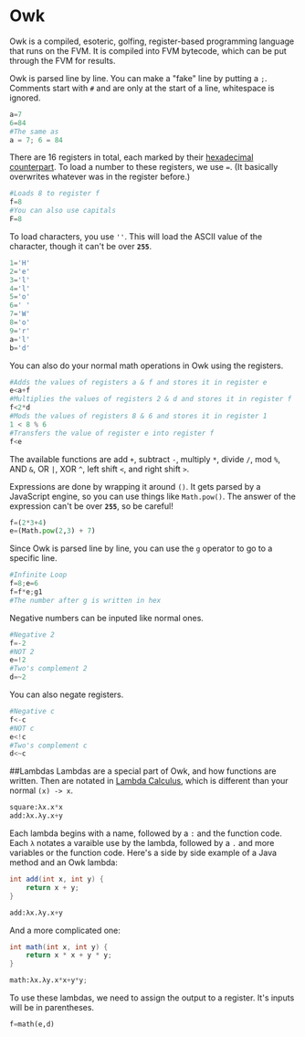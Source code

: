 # Owk
Owk is a compiled, esoteric, golfing, register-based programming language that runs on the FVM. It is compiled into FVM bytecode, which can be put through the FVM for results.

Owk is parsed line by line. You can make a "fake" line by putting a `;`. Comments start with `#` and are only at the start of a line, whitespace is ignored.

```python
a=7
6=84
#The same as
a = 7; 6 = 84
```

There are 16 registers in total, each marked by their [hexadecimal counterpart](https://en.m.wikipedia.org/wiki/Hexadecimal#Using_0.E2.80.939_and_A.E2.80.93F). To load a number to these registers, we use `=`. (It basically overwrites whatever was in the register before.)

```python
#Loads 8 to register f
f=8
#You can also use capitals
F=8
```

To load characters, you use `''`. This will load the ASCII value of the character, though it can't be over **`255`**.

```python
1='H'
2='e'
3='l'
4='l'
5='o'
6=' '
7='W'
8='o'
9='r'
a='l'
b='d'
```

You can also do your normal math operations in Owk using the registers.

```python
#Adds the values of registers a & f and stores it in register e
e<a+f
#Multiplies the values of registers 2 & d and stores it in register f
f<2*d
#Mods the values of registers 8 & 6 and stores it in register 1
1 < 8 % 6
#Transfers the value of register e into register f
f<e
```

The available functions are add `+`, subtract `-`, multiply `*`, divide `/`, mod `%`, AND `&`, OR `|`, XOR `^`, left shift `<`, and right shift `>`.

Expressions are done by wrapping it around `()`. It gets parsed by a JavaScript engine, so you can use things like `Math.pow()`. The answer of the expression can't be over **`255`**, so be careful!

```python
f=(2*3+4)
e=(Math.pow(2,3) + 7)
```

Since Owk is parsed line by line, you can use the `g` operator to go to a specific line.

```python
#Infinite Loop
f=8;e=6
f=f*e;g1
#The number after g is written in hex
```

Negative numbers can be inputed like normal ones.

```python
#Negative 2
f=-2
#NOT 2
e=!2
#Two's complement 2
d=~2
```

You can also negate registers.

```python
#Negative c
f<-c
#NOT c
e<!c
#Two's complement c
d<~c
```

##Lambdas
Lambdas are a special part of Owk, and how functions are written. Then are notated in [Lambda Calculus](https://en.m.wikipedia.org/wiki/Lambda_calculus), which is different than your normal `(x) -> x`.

```python
square:λx.x*x
add:λx.λy.x+y
```

Each lambda begins with a name, followed by a `:` and the function code. Each `λ` notates a varaible use by the lambda, followed by a `.` and more variables or the function code. Here's a side by side example of a Java method and an Owk lambda:

```java
int add(int x, int y) {
    return x + y;
}
```
```python
add:λx.λy.x+y
```

And a more complicated one:

```java
int math(int x, int y) {
    return x * x + y * y;
}
```

```python
math:λx.λy.x*x+y*y;
```

To use these lambdas, we need to assign the output to a register. It's inputs will be in parentheses.

```python
f=math(e,d)
```
